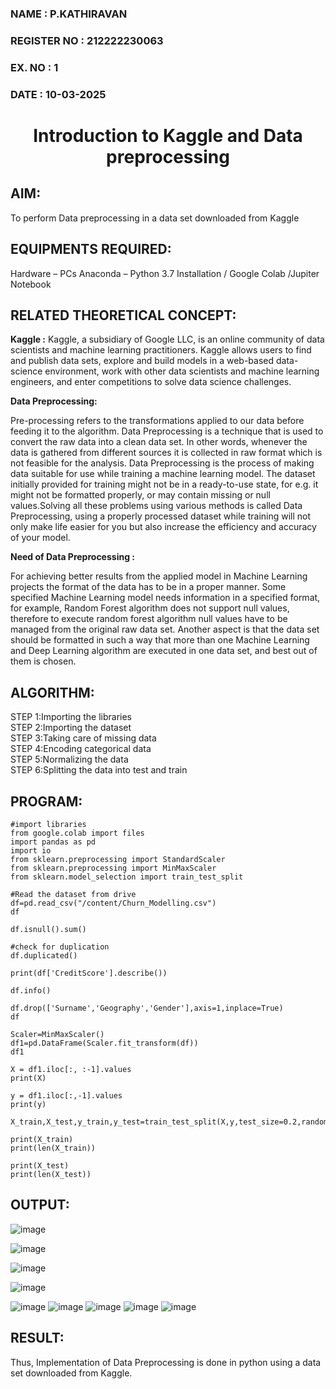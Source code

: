 <H3>NAME : P.KATHIRAVAN</H3>
<H3>REGISTER NO : 212222230063</H3>
<H3>EX. NO : 1</H3>
<H3>DATE : 10-03-2025</H3>
<H1 ALIGN =CENTER> Introduction to Kaggle and Data preprocessing</H1>

## AIM:

To perform Data preprocessing in a data set downloaded from Kaggle

## EQUIPMENTS REQUIRED:
Hardware – PCs
Anaconda – Python 3.7 Installation / Google Colab /Jupiter Notebook

## RELATED THEORETICAL CONCEPT:

**Kaggle :**
Kaggle, a subsidiary of Google LLC, is an online community of data scientists and machine learning practitioners. Kaggle allows users to find and publish data sets, explore and build models in a web-based data-science environment, work with other data scientists and machine learning engineers, and enter competitions to solve data science challenges.

**Data Preprocessing:**

Pre-processing refers to the transformations applied to our data before feeding it to the algorithm. Data Preprocessing is a technique that is used to convert the raw data into a clean data set. In other words, whenever the data is gathered from different sources it is collected in raw format which is not feasible for the analysis.
Data Preprocessing is the process of making data suitable for use while training a machine learning model. The dataset initially provided for training might not be in a ready-to-use state, for e.g. it might not be formatted properly, or may contain missing or null values.Solving all these problems using various methods is called Data Preprocessing, using a properly processed dataset while training will not only make life easier for you but also increase the efficiency and accuracy of your model.

**Need of Data Preprocessing :**

For achieving better results from the applied model in Machine Learning projects the format of the data has to be in a proper manner. Some specified Machine Learning model needs information in a specified format, for example, Random Forest algorithm does not support null values, therefore to execute random forest algorithm null values have to be managed from the original raw data set.
Another aspect is that the data set should be formatted in such a way that more than one Machine Learning and Deep Learning algorithm are executed in one data set, and best out of them is chosen.


## ALGORITHM:
STEP 1:Importing the libraries<BR>
STEP 2:Importing the dataset<BR>
STEP 3:Taking care of missing data<BR>
STEP 4:Encoding categorical data<BR>
STEP 5:Normalizing the data<BR>
STEP 6:Splitting the data into test and train<BR>

##  PROGRAM:
```
#import libraries
from google.colab import files
import pandas as pd
import io
from sklearn.preprocessing import StandardScaler
from sklearn.preprocessing import MinMaxScaler
from sklearn.model_selection import train_test_split

#Read the dataset from drive
df=pd.read_csv("/content/Churn_Modelling.csv")
df

df.isnull().sum()

#check for duplication
df.duplicated()

print(df['CreditScore'].describe())

df.info()

df.drop(['Surname','Geography','Gender'],axis=1,inplace=True)
df

Scaler=MinMaxScaler()
df1=pd.DataFrame(Scaler.fit_transform(df))
df1

X = df1.iloc[:, :-1].values
print(X)

y = df1.iloc[:,-1].values
print(y)

X_train,X_test,y_train,y_test=train_test_split(X,y,test_size=0.2,random_state=25)

print(X_train)
print(len(X_train))

print(X_test)
print(len(X_test))
```
## OUTPUT:
![image](https://github.com/user-attachments/assets/5ac46ad4-afb9-4738-9c46-41defb6c123f)

![image](https://github.com/user-attachments/assets/868b73e5-3a53-496e-a4b5-882a95936e72)

![image](https://github.com/user-attachments/assets/f5329749-62a3-403e-b9a2-506c19b24d04)

![image](https://github.com/user-attachments/assets/9f7bfd73-cab1-4150-865f-b3cbf421543d)

![image](https://github.com/user-attachments/assets/da530c04-79ab-4764-9092-9ca3fdddde38)
![image](https://github.com/user-attachments/assets/de421bb7-f57c-4d09-9a01-0aa46e093b8d)
![image](https://github.com/user-attachments/assets/98bfe1b9-7d72-4923-a036-c4e24bc90c1a)
![image](https://github.com/user-attachments/assets/b707b315-d01a-4140-8565-2386642c5376)
![image](https://github.com/user-attachments/assets/d57da4d6-c032-4d1b-9445-54eef61ea215)

## RESULT:
Thus, Implementation of Data Preprocessing is done in python  using a data set downloaded from Kaggle.

